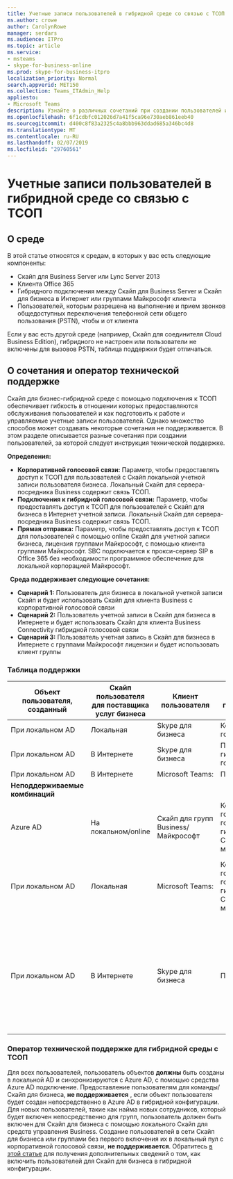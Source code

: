 ```yaml
---
title: Учетные записи пользователей в гибридной среде со связью с ТСОП
ms.author: crowe
author: CarolynRowe
manager: serdars
ms.audience: ITPro
ms.topic: article
ms.service:
- msteams
- skype-for-business-online
ms.prod: skype-for-business-itpro
localization_priority: Normal
search.appverid: MET150
ms.collection: Teams_ITAdmin_Help
appliesto:
- Microsoft Teams
description: Узнайте о различных сочетаний при создании пользователей и какие комбинации поддерживаются, а не поддерживается.
ms.openlocfilehash: 6f1cdbfc012026d7a41f5ca96e730aeb861eeb40
ms.sourcegitcommit: d400c8f83a2325c4a8bbb963ddad685a346bc4d8
ms.translationtype: MT
ms.contentlocale: ru-RU
ms.lasthandoff: 02/07/2019
ms.locfileid: "29760561"
---
```

# <a name="user-accounts-in-a-hybrid-environment-with-pstn-connectivity"></a>Учетные записи пользователей в гибридной среде со связью с ТСОП

## <a name="about-the-environment"></a>О среде

В этой статье относятся к средам, в которых у вас есть следующие компоненты: 
 
- Скайп для Business Server или Lync Server 2013 
- Клиента Office 365 
- Гибридного подключения между Скайп для Business Server и Скайп для бизнеса в Интернет или группами Майкрософт клиента 
- Пользователей, которым разрешена на выполнение и прием звонков общедоступных переключения телефонной сети общего пользования (PSTN), чтобы и от клиента

 
Если у вас есть другой среде (например, Скайп для соединителя Cloud Business Edition), гибридного не настроен или пользователи не включены для вызовов PSTN, таблица поддержки будет отличаться.  

## <a name="about-the-combinations-and-the-supportability-statement"></a>О сочетания и оператор технической поддержке  

Скайп для бизнес-гибридной среде с помощью подключения к ТСОП обеспечивает гибкость в отношении которых предоставляются обслуживания пользователей и как подготовить к работе и управляемые учетные записи пользователей. Однако множество способов может создавать некоторые сочетания не поддерживается. В этом разделе описывается разные сочетания при создании пользователей, за которой следует инструкция технической поддержке.


**Определения:**   
- **Корпоративной голосовой связи:** Параметр, чтобы предоставлять доступ к ТСОП для пользователей с Скайп локальной учетной записи пользователя бизнеса. Локальный Скайп для сервера-посредника Business содержит связь ТСОП.  
- **Подключения к гибридной голосовой связи:** Параметр, чтобы предоставлять доступ к ТСОП для пользователей с Скайп для бизнеса в Интернет учетной записи. Локальный Скайп для сервера-посредника Business содержит связь ТСОП. 
- **Прямая отправка:** Параметр, чтобы предоставлять доступ к ТСОП для пользователей с помощью online Скайп для учетной записи бизнеса, лицензия группами Майкрософт, с помощью клиента группами Майкрософт. SBC подключается к прокси-сервер SIP в Office 365 без необходимости программное обеспечение для локальной корпорацией Майкрософт.

  
**Среда поддерживает следующие сочетания:**
- **Сценарий 1:** Пользователь для бизнеса в локальной учетной записи Скайп и будет использовать Скайп для клиента Business с корпоративной голосовой связи
- **Сценарий 2:** Пользователь учетной записи в Скайп для бизнеса в Интернете и будет использовать Скайп для клиента Business Connectivity гибридной голосовой связи
- **Сценарий 3:** Пользователь учетная запись в Скайп для бизнеса в Интернете с группами Майкрософт лицензии и будет использовать клиент группы
 
### <a name="supportability-matrix"></a>Таблица поддержки


|**Объект пользователя, созданный**  |**Скайп пользователя для поставщика услуг бизнеса**|**Клиент пользователя**|**Параметр голосовой связи**|**Поддерживается**|
| ------------ | --------- | --------- | --------- | -------- |
|При локальном AD| Локальная |Skype для бизнеса   | Корпоративная голосовая связь   |Да|
|При локальном AD|В Интернете| Skype для бизнеса  | Подключения к гибридной голосовой связи   |Да |
|При локальном AD|В Интернете |Microsoft Teams: |Прямая отправка  |Да |
|**Неподдерживаемые комбинаций**    | |         |         |      |
|Azure AD| На локальном/online | Скайп для групп Business/Майкрософт|Корпоративная голосовая связь голосовой связи и гибридная Connectivity/Direct маршрутизации  |Нет, объект пользователя должны быть созданы в локальной AD сначала |
|При локальном AD  |Локальная| Microsoft Teams:| Корпоративная голосовая связь голосовой связи и гибридная Connectivity/Direct маршрутизации   |Нет, не поддерживается группами Майкрософт клиента с локальной Скайп для бизнеса |     
|При локальном AD  |В Интернете |Skype для бизнеса  | Прямая отправка  |Нет, прямой маршрутизации не поддерживается с Скайп для клиента Business, и пользователь должен быть включен для корпоративной голосовой связи в Скайп для бизнеса, сначала  |


### <a name="supportability-statement-for-the-hybrid-environment-with-pstn"></a>Оператор технической поддержке для гибридной среды с ТСОП

Для всех пользователей, пользователь объектов **должны** быть созданы в локальной AD и синхронизируются с Azure AD, с помощью средства Azure AD подключение. Предоставление пользователям для команды/Скайп для бизнеса, **не поддерживается** , если объект пользователя будет создан непосредственно в Azure AD в гибридной конфигурации. Для новых пользователей, такие как найма новых сотрудников, который будет включен непосредственно для групп, пользователь должен быть включен для Скайп для бизнеса с помощью локального Скайп для средств управления Business. Создание пользователей в сети Скайп для бизнеса или группами без первого включения их в локальный пул с корпоративной голосовой связи, **не поддерживается**. Обратитесь [в этой статье](https://docs.microsoft.com/skypeforbusiness/skype-for-business-hybrid-solutions/plan-your-phone-system-cloud-pbx-solution/enable-the-users-for-enterprise-voice-on-premises#special-considerations-when-enabling-users-for-enterprise-voice-on-premises) для получения дополнительных сведений о том, как включить пользователей для Скайп для бизнеса в гибридной конфигурации.
